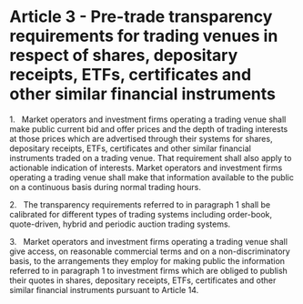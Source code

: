 # Article 3 - Pre-trade transparency requirements for trading venues in respect of shares, depositary receipts, ETFs, certificates and other similar financial instruments


1.   Market operators and investment firms operating a trading venue shall make public current bid and offer prices and the depth of trading interests at those prices which are advertised through their systems for shares, depositary receipts, ETFs, certificates and other similar financial instruments traded on a trading venue. That requirement shall also apply to actionable indication of interests. Market operators and investment firms operating a trading venue shall make that information available to the public on a continuous basis during normal trading hours.

2.   The transparency requirements referred to in paragraph 1 shall be calibrated for different types of trading systems including order-book, quote-driven, hybrid and periodic auction trading systems.

3.   Market operators and investment firms operating a trading venue shall give access, on reasonable commercial terms and on a non-discriminatory basis, to the arrangements they employ for making public the information referred to in paragraph 1 to investment firms which are obliged to publish their quotes in shares, depositary receipts, ETFs, certificates and other similar financial instruments pursuant to Article 14.
